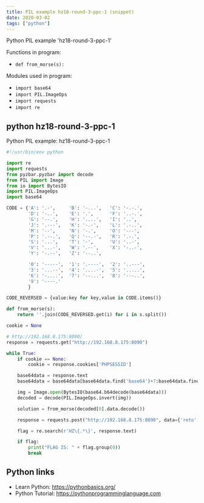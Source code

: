 ```yaml
---
title: PIL example hz18-round-3-ppc-1 (snippet)
date: 2020-03-02
tags: ["python"]
---
```

Python PIL example 'hz18-round-3-ppc-1'

Functions in program: 
* `def from_morse(s):`

Modules used in program: 
* `import base64`
* `import PIL.ImageOps`
* `import requests`
* `import re`

## python hz18-round-3-ppc-1

Python PIL example: hz18-round-3-ppc-1

```python
#!/usr/bin/env python

import re
import requests
from pyzbar.pyzbar import decode
from PIL import Image
from io import BytesIO
import PIL.ImageOps
import base64

CODE = {'A': '.-',     'B': '-...',   'C': '-.-.',
        'D': '-..',    'E': '.',      'F': '..-.',
        'G': '--.',    'H': '....',   'I': '..',
        'J': '.---',   'K': '-.-',    'L': '.-..',
        'M': '--',     'N': '-.',     'O': '---',
        'P': '.--.',   'Q': '--.-',   'R': '.-.',
        'S': '...',    'T': '-',      'U': '..-',
        'V': '...-',   'W': '.--',    'X': '-..-',
        'Y': '-.--',   'Z': '--..',

        '0': '-----',  '1': '.----',  '2': '..---',
        '3': '...--',  '4': '....-',  '5': '.....',
        '6': '-....',  '7': '--...',  '8': '---..',
        '9': '----.'
        }

CODE_REVERSED = {value:key for key,value in CODE.items()}

def from_morse(s):
    return ''.join(CODE_REVERSED.get(i) for i in s.split())

cookie = None

# http://192.168.8.175:8090/
response = requests.get("http://192.168.8.175:8090")

while True:
    if cookie == None:
        cookie = response.cookies['PHPSESSID']

    base64data = response.text
    base64data = base64data[base64data.find('base64')+7:base64data.find('"></div>')]

    img = Image.open(BytesIO(base64.b64decode(base64data)))
    decoded = decode(PIL.ImageOps.invert(img))

    solution = from_morse(decoded[0].data.decode())

    response = requests.post("http://192.168.8.175:8090", data={'reto':1, 'solution': solution}, cookies={'PHPSESSID': cookie})

    flag = re.search(r'HZ\{.*\}', response.text)

    if flag:
        print("FLAG IS: " + flag.group(0))
        break


```

## Python links

- Learn Python: https://pythonbasics.org/
- Python Tutorial: https://pythonprogramminglanguage.com
